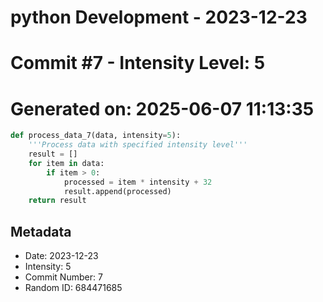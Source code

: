 ﻿# python Development - 2023-12-23
# Commit #7 - Intensity Level: 5
# Generated on: 2025-06-07 11:13:35
```python
def process_data_7(data, intensity=5):
    '''Process data with specified intensity level'''
    result = []
    for item in data:
        if item > 0:
            processed = item * intensity + 32
            result.append(processed)
    return result
```
## Metadata
- Date: 2023-12-23
- Intensity: 5
- Commit Number: 7
- Random ID: 684471685
